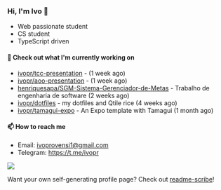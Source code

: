 ### Hi, I'm Ivo 👋

* Web passionate student
* CS student
* TypeScript driven

#### 👷 Check out what I'm currently working on

- [ivopr/tcc-presentation](https://github.com/ivopr/tcc-presentation) -  (1 week ago)
- [ivopr/aoo-presentation](https://github.com/ivopr/aoo-presentation) -  (1 week ago)
- [henriquesapa/SGM-Sistema-Gerenciador-de-Metas](https://github.com/henriquesapa/SGM-Sistema-Gerenciador-de-Metas) - Trabalho de engenharia de software (2 weeks ago)
- [ivopr/dotfiles](https://github.com/ivopr/dotfiles) - my dotfiles and Qtile rice (4 weeks ago)
- [ivopr/tamagui-expo](https://github.com/ivopr/tamagui-expo) - An Expo template with Tamagui (1 month ago)

#### 📫 How to reach me

- Email: [ivoprovensi1@gmail.com](mailto://ivoprovensi1@gmail.com)
- Telegram: https://t.me/ivopr

![](https://github-readme-stats.vercel.app/api/top-langs/?username=ivopr&langs_count=10&layout=compact&theme=react&hide_border=true&bg_color=0D1117&title_color=5ce1e6&icon_color=5ce1e6)

Want your own self-generating profile page? Check out [readme-scribe](https://github.com/muesli/readme-scribe)!
